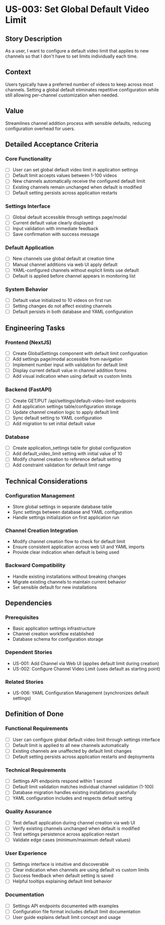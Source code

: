 # US-003: Set Global Default Video Limit

## Story Description

As a user, I want to configure a default video limit that applies to new channels so that I don't have to set limits individually each time.

## Context

Users typically have a preferred number of videos to keep across most channels. Setting a global default eliminates repetitive configuration while still allowing per-channel customization when needed.

## Value

Streamlines channel addition process with sensible defaults, reducing configuration overhead for users.

## Detailed Acceptance Criteria

### Core Functionality
- [ ] User can set global default video limit in application settings
- [ ] Default limit accepts values between 1-100 videos
- [ ] New channels automatically receive the configured default limit
- [ ] Existing channels remain unchanged when default is modified
- [ ] Default setting persists across application restarts

### Settings Interface
- [ ] Global default accessible through settings page/modal
- [ ] Current default value clearly displayed
- [ ] Input validation with immediate feedback
- [ ] Save confirmation with success message

### Default Application
- [ ] New channels use global default at creation time
- [ ] Manual channel additions via web UI apply default
- [ ] YAML-configured channels without explicit limits use default
- [ ] Default is applied before channel appears in monitoring list

### System Behavior
- [ ] Default value initialized to 10 videos on first run
- [ ] Setting changes do not affect existing channels
- [ ] Default persists in both database and YAML configuration

## Engineering Tasks

### Frontend (NextJS)
- [ ] Create GlobalSettings component with default limit configuration
- [ ] Add settings page/modal accessible from navigation
- [ ] Implement number input with validation for default limit
- [ ] Display current default value in channel addition forms
- [ ] Add visual indication when using default vs custom limits

### Backend (FastAPI)
- [ ] Create GET/PUT /api/settings/default-video-limit endpoints
- [ ] Add application settings table/configuration storage
- [ ] Update channel creation logic to apply default limit
- [ ] Sync default setting to YAML configuration
- [ ] Add migration to set initial default value

### Database
- [ ] Create application_settings table for global configuration
- [ ] Add default_video_limit setting with initial value of 10
- [ ] Modify channel creation to reference default setting
- [ ] Add constraint validation for default limit range

## Technical Considerations

### Configuration Management
- Store global settings in separate database table
- Sync settings between database and YAML configuration
- Handle settings initialization on first application run

### Channel Creation Integration
- Modify channel creation flow to check for default limit
- Ensure consistent application across web UI and YAML imports
- Provide clear indication when default is being used

### Backward Compatibility
- Handle existing installations without breaking changes
- Migrate existing channels to maintain current behavior
- Set sensible default for new installations

## Dependencies

### Prerequisites
- Basic application settings infrastructure
- Channel creation workflow established
- Database schema for configuration storage

### Dependent Stories
- US-001: Add Channel via Web UI (applies default limit during creation)
- US-002: Configure Channel Video Limit (uses default as starting point)

### Related Stories
- US-006: YAML Configuration Management (synchronizes default settings)

## Definition of Done

### Functional Requirements
- [ ] User can configure global default video limit through settings interface
- [ ] Default limit is applied to all new channels automatically
- [ ] Existing channels are unaffected by default limit changes
- [ ] Default setting persists across application restarts and deployments

### Technical Requirements
- [ ] Settings API endpoints respond within 1 second
- [ ] Default limit validation matches individual channel validation (1-100)
- [ ] Database migration handles existing installations gracefully
- [ ] YAML configuration includes and respects default setting

### Quality Assurance
- [ ] Test default application during channel creation via web UI
- [ ] Verify existing channels unchanged when default is modified
- [ ] Test settings persistence across application restart
- [ ] Validate edge cases (minimum/maximum default values)

### User Experience
- [ ] Settings interface is intuitive and discoverable
- [ ] Clear indication when channels are using default vs custom limits
- [ ] Success feedback when default setting is saved
- [ ] Helpful tooltips explaining default limit behavior

### Documentation
- [ ] Settings API endpoints documented with examples
- [ ] Configuration file format includes default limit documentation
- [ ] User guide explains default limit concept and usage